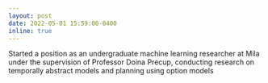 ```yaml
---
layout: post
date: 2022-05-01 15:59:00-0400
inline: true
---
```


Started a position as an undergraduate machine learning researcher at Mila under the supervision of Professor Doina Precup, conducting research on temporally abstract models and planning using option models
